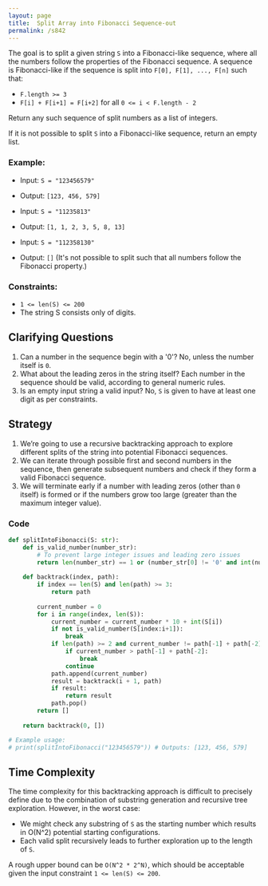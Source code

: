 ```yaml
---
layout: page
title:  Split Array into Fibonacci Sequence-out
permalink: /s842
---
```


The goal is to split a given string `S` into a Fibonacci-like sequence, where all the numbers follow the properties of the Fibonacci sequence. A sequence is Fibonacci-like if the sequence is split into `F[0], F[1], ..., F[n]` such that:

- `F.length >= 3`
- `F[i] + F[i+1] = F[i+2]` for all `0 <= i < F.length - 2`

Return any such sequence of split numbers as a list of integers.

If it is not possible to split `S` into a Fibonacci-like sequence, return an empty list.

### Example:
- Input: `S = "123456579"`
- Output: `[123, 456, 579]`

- Input: `S = "11235813"`
- Output: `[1, 1, 2, 3, 5, 8, 13]`

- Input: `S = "112358130"`
- Output: `[]` (It's not possible to split such that all numbers follow the Fibonacci property.)

### Constraints:
- `1 <= len(S) <= 200`
- The string S consists only of digits.

## Clarifying Questions
1. Can a number in the sequence begin with a '0'? No, unless the number itself is `0`.
2. What about the leading zeros in the string itself? Each number in the sequence should be valid, according to general numeric rules.
3. Is an empty input string a valid input? No, `S` is given to have at least one digit as per constraints.

## Strategy
1. We’re going to use a recursive backtracking approach to explore different splits of the string into potential Fibonacci sequences.
2. We can iterate through possible first and second numbers in the sequence, then generate subsequent numbers and check if they form a valid Fibonacci sequence.
3. We will terminate early if a number with leading zeros (other than `0` itself) is formed or if the numbers grow too large (greater than the maximum integer value).

### Code

```python
def splitIntoFibonacci(S: str):
    def is_valid_number(number_str):
        # To prevent large integer issues and leading zero issues
        return len(number_str) == 1 or (number_str[0] != '0' and int(number_str) < 2**31)
    
    def backtrack(index, path):
        if index == len(S) and len(path) >= 3:
            return path
        
        current_number = 0
        for i in range(index, len(S)):
            current_number = current_number * 10 + int(S[i])
            if not is_valid_number(S[index:i+1]):
                break
            if len(path) >= 2 and current_number != path[-1] + path[-2]:
                if current_number > path[-1] + path[-2]:
                    break
                continue
            path.append(current_number)
            result = backtrack(i + 1, path)
            if result:
                return result
            path.pop()
        return []
    
    return backtrack(0, [])

# Example usage:
# print(splitIntoFibonacci("123456579")) # Outputs: [123, 456, 579]
```

## Time Complexity
The time complexity for this backtracking approach is difficult to precisely define due to the combination of substring generation and recursive tree exploration. However, in the worst case:

- We might check any substring of `S` as the starting number which results in O(N^2) potential starting configurations.
- Each valid split recursively leads to further exploration up to the length of `S`.

A rough upper bound can be `O(N^2 * 2^N)`, which should be acceptable given the input constraint `1 <= len(S) <= 200`.